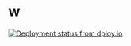 w
=
[![Deployment status from dploy.io](https://woodd.dploy.io/badge/02267417964861/14572.png)](http://dploy.io)
